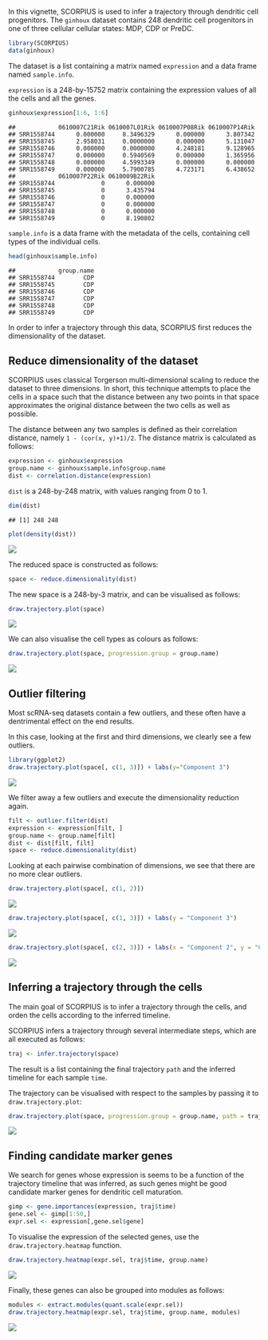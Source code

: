 <!-- github markdown built using 
rmarkdown::render("vignettes/ginhoux.Rmd", output_format = "md_document") 
-->
In this vignette, SCORPIUS is used to infer a trajectory through dendritic cell progenitors. The `ginhoux` dataset contains 248 dendritic cell progenitors in one of three cellular cellular states: MDP, CDP or PreDC.

``` r
library(SCORPIUS)
data(ginhoux)
```

The dataset is a list containing a matrix named `expression` and a data frame named `sample.info`.

`expression` is a 248-by-15752 matrix containing the expression values of all the cells and all the genes.

``` r
ginhoux$expression[1:6, 1:6]
```

    ##            0610007C21Rik 0610007L01Rik 0610007P08Rik 0610007P14Rik
    ## SRR1558744      0.000000     8.3496329      0.000000      3.807342
    ## SRR1558745      2.958031     0.0000000      0.000000      5.131047
    ## SRR1558746      0.000000     0.0000000      4.248181      9.128965
    ## SRR1558747      0.000000     0.5940569      0.000000      1.365956
    ## SRR1558748      0.000000     4.5993349      0.000000      0.000000
    ## SRR1558749      0.000000     5.7900785      4.723171      6.438652
    ##            0610007P22Rik 0610009B22Rik
    ## SRR1558744             0      0.000000
    ## SRR1558745             0      3.435794
    ## SRR1558746             0      0.000000
    ## SRR1558747             0      0.000000
    ## SRR1558748             0      0.000000
    ## SRR1558749             0      8.190802

`sample.info` is a data frame with the metadata of the cells, containing cell types of the individual cells.

``` r
head(ginhoux$sample.info)
```

    ##            group.name
    ## SRR1558744        CDP
    ## SRR1558745        CDP
    ## SRR1558746        CDP
    ## SRR1558747        CDP
    ## SRR1558748        CDP
    ## SRR1558749        CDP

In order to infer a trajectory through this data, SCORPIUS first reduces the dimensionality of the dataset.

Reduce dimensionality of the dataset
------------------------------------

SCORPIUS uses classical Torgerson multi-dimensional scaling to reduce the dataset to three dimensions. In short, this technique attempts to place the cells in a space such that the distance between any two points in that space approximates the original distance between the two cells as well as possible.

The distance between any two samples is defined as their correlation distance, namely `1 - (cor(x, y)+1)/2`. The distance matrix is calculated as follows:

``` r
expression <- ginhoux$expression
group.name <- ginhoux$sample.info$group.name
dist <- correlation.distance(expression)
```

`dist` is a 248-by-248 matrix, with values ranging from 0 to 1.

``` r
dim(dist)
```

    ## [1] 248 248

``` r
plot(density(dist))
```

![](ginhoux_files/figure-markdown_github/unnamed-chunk-6-1.png)

The reduced space is constructed as follows:

``` r
space <- reduce.dimensionality(dist)
```

The new space is a 248-by-3 matrix, and can be visualised as follows:

``` r
draw.trajectory.plot(space)
```

![](ginhoux_files/figure-markdown_github/unnamed-chunk-8-1.png)

We can also visualise the cell types as colours as follows:

``` r
draw.trajectory.plot(space, progression.group = group.name)
```

![](ginhoux_files/figure-markdown_github/unnamed-chunk-9-1.png)

Outlier filtering
-----------------

Most scRNA-seq datasets contain a few outliers, and these often have a dentrimental effect on the end results.

In this case, looking at the first and third dimensions, we clearly see a few outliers.

``` r
library(ggplot2)
draw.trajectory.plot(space[, c(1, 3)]) + labs(y="Component 3")
```

![](ginhoux_files/figure-markdown_github/unnamed-chunk-10-1.png)

We filter away a few outliers and execute the dimensionality reduction again.

``` r
filt <- outlier.filter(dist)
expression <- expression[filt, ]
group.name <- group.name[filt]
dist <- dist[filt, filt]
space <- reduce.dimensionality(dist)
```

Looking at each pairwise combination of dimensions, we see that there are no more clear outliers.

``` r
draw.trajectory.plot(space[, c(1, 2)])
```

![](ginhoux_files/figure-markdown_github/unnamed-chunk-12-1.png)

``` r
draw.trajectory.plot(space[, c(1, 3)]) + labs(y = "Component 3")
```

![](ginhoux_files/figure-markdown_github/unnamed-chunk-12-2.png)

``` r
draw.trajectory.plot(space[, c(2, 3)]) + labs(x = "Component 2", y = "Component 3")
```

![](ginhoux_files/figure-markdown_github/unnamed-chunk-12-3.png)

Inferring a trajectory through the cells
----------------------------------------

The main goal of SCORPIUS is to infer a trajectory through the cells, and orden the cells according to the inferred timeline.

SCORPIUS infers a trajectory through several intermediate steps, which are all executed as follows:

``` r
traj <- infer.trajectory(space)
```

The result is a list containing the final trajectory `path` and the inferred timeline for each sample `time`.

The trajectory can be visualised with respect to the samples by passing it to `draw.trajectory.plot`:

``` r
draw.trajectory.plot(space, progression.group = group.name, path = traj$path)
```

![](ginhoux_files/figure-markdown_github/unnamed-chunk-14-1.png)

Finding candidate marker genes
------------------------------

We search for genes whose expression is seems to be a function of the trajectory timeline that was inferred, as such genes might be good candidate marker genes for dendritic cell maturation.

``` r
gimp <- gene.importances(expression, traj$time)
gene.sel <- gimp[1:50,]
expr.sel <- expression[,gene.sel$gene]
```

To visualise the expression of the selected genes, use the `draw.trajectory.heatmap` function.

``` r
draw.trajectory.heatmap(expr.sel, traj$time, group.name)
```

![](ginhoux_files/figure-markdown_github/visualise%20tafs-1.png)

Finally, these genes can also be grouped into modules as follows:

``` r
modules <- extract.modules(quant.scale(expr.sel))
draw.trajectory.heatmap(expr.sel, traj$time, group.name, modules)
```

![](ginhoux_files/figure-markdown_github/moduled%20tafs-1.png)
